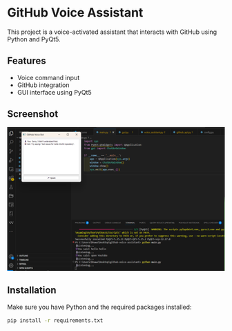 # GitHub Voice Assistant

This project is a voice-activated assistant that interacts with GitHub using Python and PyQt5.

## Features

- Voice command input
- GitHub integration
- GUI interface using PyQt5

## Screenshot

![App Screenshot](screenshot.png)

## Installation

Make sure you have Python and the required packages installed:

```bash
pip install -r requirements.txt
